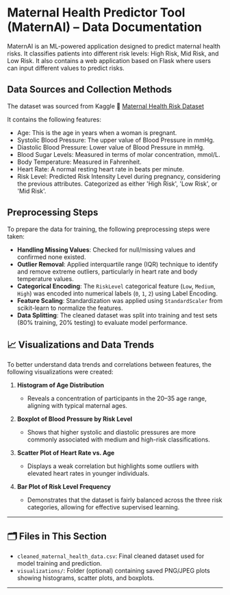 # Maternal Health Predictor Tool (MaternAI) – Data Documentation

MaternAI is an ML-powered application designed to predict maternal health risks. It classifies patients into different risk levels: High Risk, Mid Risk, and Low Risk. It also contains a web application based on Flask where users can input different values to predict risks.

## Data Sources and Collection Methods  

The dataset was sourced from Kaggle
🔗 [Maternal Health Risk Dataset](https://www.kaggle.com/datasets/csafrit2/maternal-health-risk-data/data)  

It contains the following features:
- Age: This is the age in years when a woman is pregnant.
- Systolic Blood Pressure: The upper value of Blood Pressure in mmHg.
- Diastolic Blood Pressure: Lower value of Blood Pressure in mmHg.
- Blood Sugar Levels: Measured in terms of molar concentration, mmol/L.
- Body Temperature: Measured in Fahrenheit.
- Heart Rate: A normal resting heart rate in beats per minute.
- Risk Level: Predicted Risk Intensity Level during pregnancy, considering the previous attributes. Categorized as either 'High Risk', 'Low Risk', or 'Mid Risk'.

## Preprocessing Steps  

To prepare the data for training, the following preprocessing steps were taken:

- **Handling Missing Values**: Checked for null/missing values and confirmed none existed.  
- **Outlier Removal**: Applied interquartile range (IQR) technique to identify and remove extreme outliers, particularly in heart rate and body temperature values.  
- **Categorical Encoding**: The `RiskLevel` categorical feature (`Low`, `Medium`, `High`) was encoded into numerical labels (`0`, `1`, `2`) using Label Encoding.  
- **Feature Scaling**: Standardization was applied using `StandardScaler` from scikit-learn to normalize the features.  
- **Data Splitting**: The cleaned dataset was split into training and test sets (80% training, 20% testing) to evaluate model performance.  

## 📈 Visualizations and Data Trends  

To better understand data trends and correlations between features, the following visualizations were created:

1. **Histogram of Age Distribution**  
   - Reveals a concentration of participants in the 20–35 age range, aligning with typical maternal ages.

2. **Boxplot of Blood Pressure by Risk Level**  
   - Shows that higher systolic and diastolic pressures are more commonly associated with medium and high-risk classifications.

3. **Scatter Plot of Heart Rate vs. Age**  
   - Displays a weak correlation but highlights some outliers with elevated heart rates in younger individuals.

4. **Bar Plot of Risk Level Frequency**  
   - Demonstrates that the dataset is fairly balanced across the three risk categories, allowing for effective supervised learning.

---

## 🗂 Files in This Section  

- `cleaned_maternal_health_data.csv`: Final cleaned dataset used for model training and prediction.  
- `visualizations/`: Folder (optional) containing saved PNG/JPEG plots showing histograms, scatter plots, and boxplots.  

---

